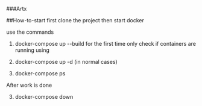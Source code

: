 ###Artx

##How-to-start
first clone the project
then start docker

use the commands

1. docker-compose up --build
   for the first time only
   check if containers are running using

2. docker-compose up -d (in normal cases)
3. docker-compose ps

After work is done

3. docker-compose down
